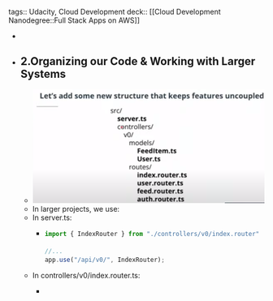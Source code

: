 tags:: Udacity, Cloud Development
deck:: [[Cloud Development Nanodegree::Full Stack Apps on AWS]]

-
- ## 2.Organizing our Code & Working with Larger Systems
	- ![image.png](../assets/image_1675530476287_0.png)
	- In larger projects, we use:
	- In server.ts:
		- ```typescript
		  import { IndexRouter } from "./controllers/v0/index.router"
		  
		  //...
		  app.use("/api/v0/", IndexRouter);
		  ```
	- In controllers/v0/index.router.ts:
		- ```typescript
		  ```